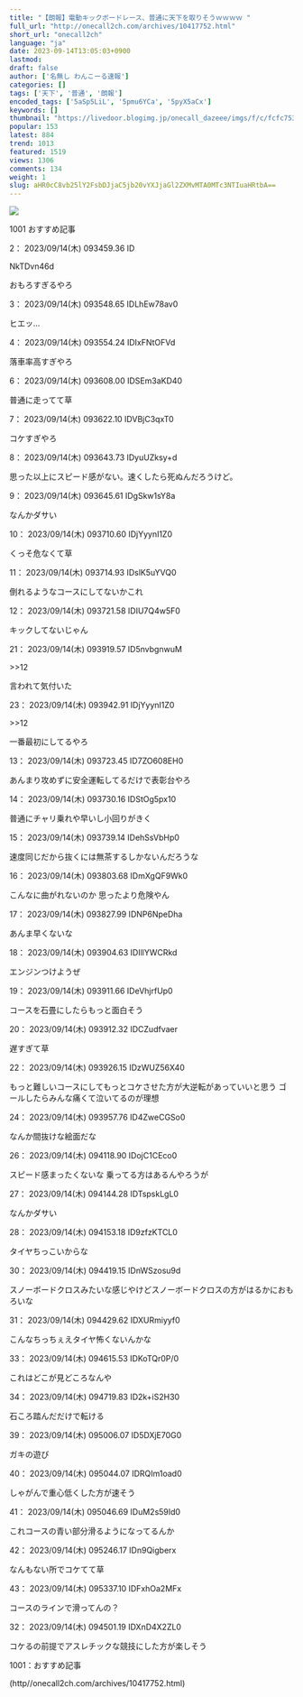 ```yaml
---
title: "【朗報】電動キックボードレース、普通に天下を取りそうｗｗｗｗ "
full_url: "http://onecall2ch.com/archives/10417752.html"
short_url: "onecall2ch"
language: "ja"
date: 2023-09-14T13:05:03+0900
lastmod: 
draft: false
author: ['名無し わんこーる速報']
categories: []
tags: ['天下', '普通', '朗報']
encoded_tags: ['5aSp5LiL', '5pmu6YCa', '5pyX5aCx']
keywords: []
thumbnail: "https://livedoor.blogimg.jp/onecall_dazeee/imgs/f/c/fcfc753d-s.png"
popular: 153
latest: 884
trend: 1013
featured: 1519
views: 1306
comments: 134
weight: 1
slug: aHR0cC8vb25lY2FsbDJjaC5jb20vYXJjaGl2ZXMvMTA0MTc3NTIuaHRtbA==
---
```


![](https://livedoor.blogimg.jp/onecall_dazeee/imgs/f/c/fcfc753d-s.png)

<div> <p class='name2'> 1001 おすすめ記事</p> <p class='name2'>2： 2023/09/14(木) 093459.36 ID<p>NkTDvn46d</p></p><p class='onecall'> おもろすぎるやろ </p> <p class='name2'>3： 2023/09/14(木) 093548.65 IDLhEw78av0</p><p class='onecall'> ヒエッ… </p> <p class='name2'>4： 2023/09/14(木) 093554.24 IDIxFNtOFVd</p><p class='onecall'><p> 落車率高すぎやろ </p></p> <p class='name2'>6： 2023/09/14(木) 093608.00 IDSEm3aKD40</p><p class='onecall'> 普通に走ってて草 </p> <p class='name2'>7： 2023/09/14(木) 093622.10 IDVBjC3qxT0</p><p class='onecall'> コケすぎやろ </p> <p class='name2'>8： 2023/09/14(木) 093643.73 IDyuUZksy+d</p><p class='onecall'><p> 思った以上にスピード感がない。速くしたら死ぬんだろうけど。 </p></p> <p class='name2'>9： 2023/09/14(木) 093645.61 IDgSkw1sY8a</p><p class='onecall'> なんかダサい </p> <p class='name2'>10： 2023/09/14(木) 093710.60 IDjYyynI1Z0</p><p class='onecall'> くっそ危なくて草 </p> <p class='name2'>11： 2023/09/14(木) 093714.93 IDslK5uYVQ0</p><p class='onecall'> 倒れるようなコースにしてないかこれ </p> <p class='name2'>12： 2023/09/14(木) 093721.58 IDIU7Q4w5F0</p><p class='onecall'> キックしてないじゃん </p> <p class='name2'>21： 2023/09/14(木) 093919.57 ID5nvbgnwuM</p><p class='onecall'> <p class='anchor'>>>12</p> 言われて気付いた </p> <p class='name2'>23： 2023/09/14(木) 093942.91 IDjYyynI1Z0</p><p class='onecall'> <p class='anchor'>>>12</p> 一番最初にしてるやろ </p> <p class='name2'>13： 2023/09/14(木) 093723.45 ID7ZO608EH0</p><p class='onecall'> あんまり攻めずに安全運転してるだけで表彰台やろ </p> <p class='name2'>14： 2023/09/14(木) 093730.16 IDStOg5px10</p><p class='onecall'><p> 普通にチャリ乗れや早いし小回りがきく </p></p> <p class='name2'>15： 2023/09/14(木) 093739.14 IDehSsVbHp0</p><p class='onecall'> 速度同じだから抜くには無茶するしかないんだろうな </p> <p class='name2'>16： 2023/09/14(木) 093803.68 IDmXgQF9Wk0</p><p class='onecall'><p> こんなに曲がれないのか 思ったより危険やん </p></p> <p class='name2'>17： 2023/09/14(木) 093827.99 IDNP6NpeDha</p><p class='onecall'> あんま早くないな </p> <p class='name2'>18： 2023/09/14(木) 093904.63 IDIllYWCRkd</p><p class='onecall'> エンジンつけようぜ </p> <p class='name2'>19： 2023/09/14(木) 093911.66 IDeVhjrfUp0</p><p class='onecall'><p> コースを石畳にしたらもっと面白そう </p></p> <p class='name2'>20： 2023/09/14(木) 093912.32 IDCZudfvaer</p><p class='onecall'> 遅すぎて草 </p> <p class='name2'>22： 2023/09/14(木) 093926.15 IDzWUZ56X40</p><p class='onecall'> もっと難しいコースにしてもっとコケさせた方が大逆転があっていいと思う ゴールしたらみんな痛くて泣いてるのが理想 </p> <p class='name2'>24： 2023/09/14(木) 093957.76 ID4ZweCGSo0</p><p class='onecall'> なんか間抜けな絵面だな </p> <p class='name2'>26： 2023/09/14(木) 094118.90 IDojC1CEco0</p><p class='onecall'><p> スピード感まったくないな 乗ってる方はあるんやろうが </p></p> <p class='name2'>27： 2023/09/14(木) 094144.28 IDTspskLgL0</p><p class='onecall'> なんかダサい </p> <p class='name2'>28： 2023/09/14(木) 094153.18 ID9zfzKTCL0</p><p class='onecall'> タイヤちっこいからな </p> <p class='name2'>30： 2023/09/14(木) 094419.15 IDnWSzosu9d</p><p class='onecall'> スノーボードクロスみたいな感じやけどスノーボードクロスの方がはるかにおもろいな </p> <p class='name2'>31： 2023/09/14(木) 094429.62 IDXURmiyyf0</p><p class='onecall'><p> こんなちっちぇえタイヤ怖くないんかな </p></p> <p class='name2'>33： 2023/09/14(木) 094615.53 IDKoTQr0P/0</p><p class='onecall'> これはどこが見どころなんや </p> <p class='name2'>34： 2023/09/14(木) 094719.83 ID2k+iS2H30</p><p class='onecall'> 石ころ踏んだだけで転ける </p> <p class='name2'>39： 2023/09/14(木) 095006.07 ID5DXjE70G0</p><p class='onecall'> ガキの遊び </p> <p class='name2'>40： 2023/09/14(木) 095044.07 IDRQIm1oad0</p><p class='onecall'><p> しゃがんで重心低くした方が速そう </p></p> <p class='name2'>41： 2023/09/14(木) 095046.69 IDuM2s59Id0</p><p class='onecall'> これコースの青い部分滑るようになってるんか </p> <p class='name2'>42： 2023/09/14(木) 095246.17 IDn9Qigberx</p><p class='onecall'> なんもない所でコケてて草 </p> <p class='name2'>43： 2023/09/14(木) 095337.10 IDFxhOa2MFx</p><p class='onecall'> コースのラインで滑ってんの？ </p> <p class='name2'>32： 2023/09/14(木) 094501.19 IDXnD4X2ZL0</p><p class='onecall'><p> コケるの前提でアスレチックな競技にした方が楽しそう </p></p> <p class='name2'>1001：おすすめ記事</p> </div>

(http//onecall2ch.com/archives/10417752.html)
